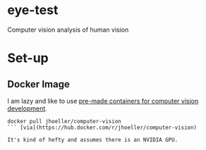 # eye-test
Computer vision analysis of human vision


# Set-up

## Docker Image
I am lazy and like to use [pre-made containers for computer vision development](https://github.com/salinaaaaaa/NVIDIA-GPU-Tensor-Core-Accelerator-PyTorch-OpenCV). 
```
docker pull jhoeller/computer-vision
``` [via](https://hub.docker.com/r/jhoeller/computer-vision)

It's kind of hefty and assumes there is an NVIDIA GPU.